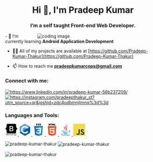 <h1 align="center">Hi 👋, I'm Pradeep Kumar</h1>
<h3 align="center">I’m a self taught Front-end Web Developer.</h3>
<img align="right" width="400" alt="coding image" src="https://cdn.becomeopedia.com/wp-content/uploads/software-developer-6521720_960_720.jpg"/>
- 🌱 I’m currently learning <b>Android Application Development</b>

- 👨‍💻 All of my projects are available at [https://github.com/Pradeep-Kumar-Thakur](https://github.com/Pradeep-Kumar-Thakur)

- 📫 How to reach me **pradeepkumarcops@gmail.com**

<h3 align="left">Connect with me:</h3>
<p align="left">
<a href="https://linkedin.com/in/https://www.linkedin.com/in/pradeep-kumar-56b237209/" target="blank"><img align="center" src="https://raw.githubusercontent.com/rahuldkjain/github-profile-readme-generator/master/src/images/icons/Social/linked-in-alt.svg" alt="https://www.linkedin.com/in/pradeep-kumar-56b237209/" height="30" width="40" /></a>
<a href="https://instagram.com/https://instagram.com/pradeepthakur_st?utm_source=qr&igshid=zdc4odbmnjlmnq%3d%3d" target="blank"><img align="center" src="https://raw.githubusercontent.com/rahuldkjain/github-profile-readme-generator/master/src/images/icons/Social/instagram.svg" alt="https://instagram.com/pradeepthakur_st?utm_source=qr&igshid=zdc4odbmnjlmnq%3d%3d" height="30" width="40" /></a>
</p>

<h3 align="left">Languages and Tools:</h3>
<p align="left"> <a href="https://getbootstrap.com" target="_blank" rel="noreferrer"> <img src="https://raw.githubusercontent.com/devicons/devicon/master/icons/bootstrap/bootstrap-plain-wordmark.svg" alt="bootstrap" width="40" height="40"/> </a> <a href="https://www.cprogramming.com/" target="_blank" rel="noreferrer"> <img src="https://raw.githubusercontent.com/devicons/devicon/master/icons/c/c-original.svg" alt="c" width="40" height="40"/> </a> <a href="https://www.w3schools.com/css/" target="_blank" rel="noreferrer"> <img src="https://raw.githubusercontent.com/devicons/devicon/master/icons/css3/css3-original-wordmark.svg" alt="css3" width="40" height="40"/> </a> <a href="https://www.w3.org/html/" target="_blank" rel="noreferrer"> <img src="https://raw.githubusercontent.com/devicons/devicon/master/icons/html5/html5-original-wordmark.svg" alt="html5" width="40" height="40"/> </a> <a href="https://www.java.com" target="_blank" rel="noreferrer"> <img src="https://raw.githubusercontent.com/devicons/devicon/master/icons/java/java-original.svg" alt="java" width="40" height="40"/> </a> <a href="https://developer.mozilla.org/en-US/docs/Web/JavaScript" target="_blank" rel="noreferrer"> <img src="https://raw.githubusercontent.com/devicons/devicon/master/icons/javascript/javascript-original.svg" alt="javascript" width="40" height="40"/> </a> </p>

<p><img align="left" src="https://github-readme-stats.vercel.app/api/top-langs?username=pradeep-kumar-thakur&show_icons=true&locale=en&layout=compact" alt="pradeep-kumar-thakur" /></p>

<p>&nbsp;<img align="center" src="https://github-readme-stats.vercel.app/api?username=pradeep-kumar-thakur&show_icons=true&locale=en" alt="pradeep-kumar-thakur" /></p>

<p><img align="center" src="https://github-readme-streak-stats.herokuapp.com/?user=pradeep-kumar-thakur&" alt="pradeep-kumar-thakur" /></p>
